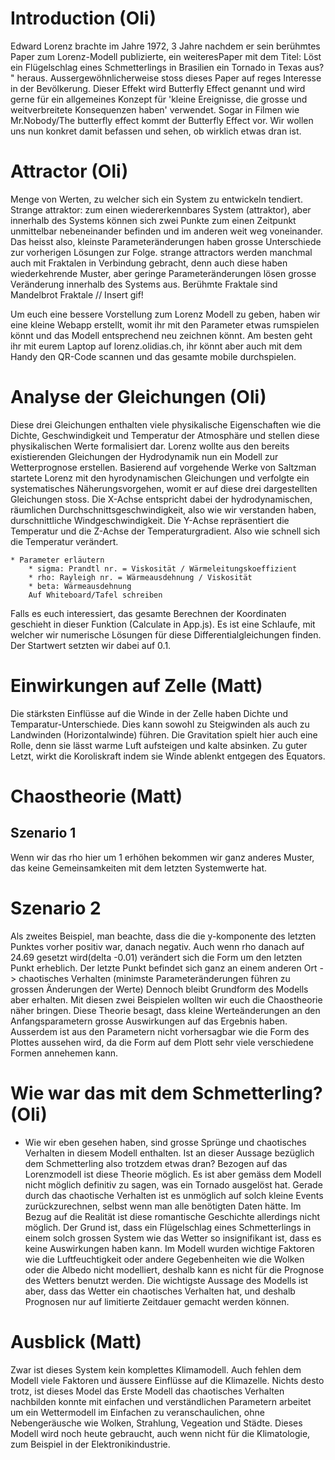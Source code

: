 # Introduction (Oli)
Edward Lorenz brachte im Jahre 1972, 3 Jahre nachdem er sein berühmtes Paper zum Lorenz-Modell publizierte, ein weiteresPaper mit dem Titel: Löst ein Flügelschlag eines Schmetterlings in Brasilien ein Tornado in Texas aus? " heraus. Aussergewöhnlicherweise stoss dieses Paper auf reges Interesse in der Bevölkerung. Dieser Effekt wird Butterfly Effect genannt und wird gerne für ein allgemeines Konzept für 'kleine Ereignisse, die grosse und weitverbreitete Konsequenzen haben' verwendet. Sogar in Filmen wie Mr.Nobody/The butterfly effect kommt der Butterfly Effect vor. Wir wollen uns nun konkret damit befassen und sehen, ob wirklich etwas dran ist.

# Attractor (Oli)
Menge von Werten, zu welcher sich ein System zu entwickeln tendiert. 
Strange attraktor: zum einen wiedererkennbares System (attraktor), aber innerhalb des Systems können sich zwei Punkte zum einen Zeitpunkt unmittelbar nebeneinander befinden und im anderen weit weg voneinander. Das heisst also, kleinste Parameteränderungen haben grosse Unterschiede zur vorherigen Lösungen zur Folge. 
strange attractors werden manchmal auch mit Fraktalen in Verbindung gebracht, denn auch diese haben wiederkehrende Muster, aber geringe Parameteränderungen lösen grosse Veränderung innerhalb des Systems aus. Berühmte Fraktale sind Mandelbrot Fraktale // Insert gif!

Um euch eine bessere Vorstellung zum Lorenz Modell zu geben, haben wir eine kleine Webapp erstellt, womit ihr mit den Parameter etwas rumspielen könnt und das Modell entsprechend neu zeichnen könnt. Am besten geht ihr mit eurem Laptop auf lorenz.olidias.ch, ihr könnt aber auch mit dem Handy den QR-Code scannen und das gesamte mobile durchspielen. 



# Analyse der Gleichungen (Oli)
Diese drei Gleichungen enthalten viele physikalische Eigenschaften wie die Dichte, Geschwindigkeit und Temperatur der Atmosphäre und stellen diese physikalischen Werte formalisiert dar. Lorenz wollte aus den bereits existierenden Gleichungen der Hydrodynamik nun ein Modell zur Wetterprognose erstellen. Basierend auf vorgehende Werke von Saltzman startete Lorenz mit den hyrodynamischen Gleichungen und verfolgte ein systematisches Näherungsvorgehen, womit er auf diese drei dargestellten Gleichungen stoss.
 Die X-Achse entspricht dabei der hydrodynamischen, räumlichen Durchschnittsgeschwindigkeit, also wie wir verstanden haben, durschnittliche Windgeschwindigkeit. 
Die Y-Achse repräsentiert die Temperatur und die Z-Achse der Temperaturgradient. Also wie schnell sich die Temperatur verändert. 

	* Parameter erläutern
		* sigma: Prandtl nr. = Viskosität / Wärmeleitungskoeffizient
		* rho: Rayleigh nr. = Wärmeausdehnung / Viskosität
		* beta: Wärmeausdehnung
		Auf Whiteboard/Tafel schreiben

Falls es euch interessiert, das gesamte Berechnen der Koordinaten geschieht in dieser Funktion (Calculate in App.js). Es ist eine Schlaufe, mit welcher wir numerische Lösungen für diese Differentialgleichungen finden. Der Startwert setzten wir dabei auf 0.1.

# Einwirkungen auf Zelle (Matt)
Die stärksten Einflüsse auf die Winde in der Zelle haben Dichte und Temparatur-Unterschiede. Dies kann sowohl zu Steigwinden als auch zu Landwinden (Horizontalwinde) führen. Die Gravitation spielt hier auch eine Rolle, denn sie lässt warme Luft aufsteigen und kalte absinken. Zu guter Letzt, wirkt die Koroliskraft indem sie Winde ablenkt entgegen des Equators.

# Chaostheorie (Matt)
## Szenario 1
Wenn wir das rho hier um 1 erhöhen bekommen wir ganz anderes Muster, das keine Gemeinsamkeiten mit dem letzten Systemwerte hat.
# Szenario 2
Als zweites Beispiel, man beachte, dass die die y-komponente des letzten Punktes vorher positiv war, danach negativ. Auch wenn rho danach auf 24.69 gesetzt wird(delta -0.01) verändert sich die Form um den letzten Punkt erheblich. Der letzte Punkt befindet sich ganz an einem anderen Ort -> chaotisches Verhalten (minimste Parameteränderungen führen zu grossen Änderungen der Werte)
Dennoch bleibt Grundform des Modells aber erhalten.
Mit diesen zwei Beispielen wollten wir euch die Chaostheorie näher bringen. Diese Theorie besagt, dass kleine Werteänderungen an den Anfangsparametern grosse Auswirkungen auf das Ergebnis haben. Ausserdem ist aus den Parametern nicht vorhersagbar wie die Form des Plottes aussehen wird, da die Form auf dem Plott sehr viele verschiedene Formen annehemen kann.


# Wie war das mit dem Schmetterling? (Oli)

* Wie wir eben gesehen haben, sind grosse Sprünge und chaotisches Verhalten in diesem Modell enthalten. Ist an dieser Aussage bezüglich dem Schmetterling also trotzdem etwas dran?
Bezogen auf das Lorenzmodell ist diese Theorie möglich. Es ist aber gemäss dem Modell nicht möglich definitiv zu sagen, was ein Tornado ausgelöst hat. Gerade durch das chaotische Verhalten ist es unmöglich auf solch kleine Events zurückzurechnen, selbst wenn man alle benötigten Daten hätte.
Im Bezug auf die Realität ist diese romantische Geschichte allerdings nicht möglich. Der Grund ist, dass ein Flügelschlag eines Schmetterlings in einem solch grossen System wie das Wetter so insignifikant ist, dass es keine Auswirkungen haben kann. 
Im Modell wurden wichtige Faktoren wie die Luftfeuchtigkeit oder andere Gegebenheiten wie die Wolken oder die Albedo nicht modelliert, deshalb kann es nicht für die Prognose des Wetters benutzt werden. Die wichtigste Aussage des Modells ist aber, dass das Wetter ein chaotisches Verhalten hat, und deshalb Prognosen nur auf limitierte Zeitdauer gemacht werden können. 
 


# Ausblick (Matt)
Zwar ist dieses System kein komplettes Klimamodell. Auch fehlen dem Modell viele Faktoren und äussere Einflüsse auf die Klimazelle.
Nichts desto trotz, ist dieses Model das Erste Modell das chaotisches Verhalten nachbilden konnte mit einfachen und verständlichen Parametern arbeitet um ein Wettermodell im Einfachen zu veranschaulichen, ohne Nebengeräusche wie Wolken, Strahlung, Vegeation und Städte.
Dieses Modell wird noch heute gebraucht, auch wenn nicht für die Klimatologie, zum Beispiel in der Elektronikindustrie.
